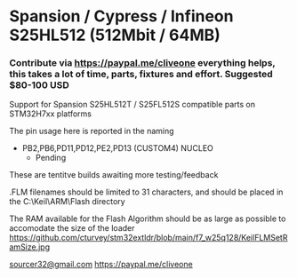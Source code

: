 # Spansion / Cypress / Infineon S25HL512 (512Mbit / 64MB)
### Contribute via   https://paypal.me/cliveone  everything helps, this takes a lot of time, parts, fixtures and effort. Suggested $80-100 USD

Support for Spansion S25HL512T / S25FL512S compatible parts on STM32H7xx platforms

The pin usage here is reported in the naming
   
 * PB2,PB6,PD11,PD12,PE2,PD13 (CUSTOM4) NUCLEO
   * Pending

These are tentitve builds awaiting more testing/feedback

.FLM filenames should be limited to 31 characters, and should be placed in the C:\Keil\ARM\Flash directory

The RAM available for the Flash Algorithm should be as large as possible to accomodate the size of the loader
https://github.com/cturvey/stm32extldr/blob/main/f7_w25q128/KeilFLMSetRamSize.jpg

 sourcer32@gmail.com
 https://paypal.me/cliveone
